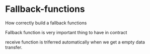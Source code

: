 # Fallback-functions
How correctly build a fallback functions

Fallback function is very important thing to have in contract

receive function is triferred automatically when we get a empty data transfer. 

